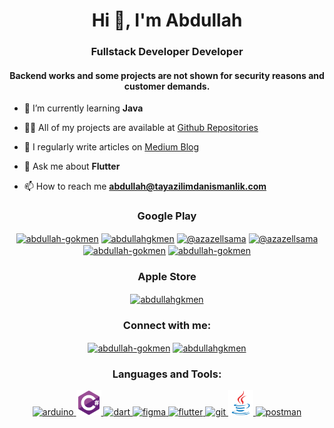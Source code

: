 <h1 align="center">Hi 👋, I'm Abdullah</h1>
<h3 align="center">Fullstack Developer Developer</h3>
<h4 align="center">Backend works and some projects are not shown for security reasons and customer demands.</h4>

- 🌱 I’m currently learning **Java**

- 👨‍💻 All of my projects are available at [Github Repositories](https://github.com/AzazelSensei?tab=repositories)

- 📝 I regularly write articles on [Medium Blog]()

- 💬 Ask me about **Flutter**

- 📫 How to reach me **abdullah@tayazilimdanismanlik.com**

<h3 align="center">Google Play</h3>
<p align="center">
<a href="https://play.google.com/store/apps/details?id=com.pv.solar.solution" target="blank"><img align="center" src="https://play-lh.googleusercontent.com/I-fANXXgwuU70hH7uG8uchFe62WeBnnzNCuCPgk4Rhj7fYZMCSgWRy8sBDCsMAgIJ4A=s256" alt="abdullah-gokmen" height="40" width="40" /></a>
<a href="https://play.google.com/store/apps/details?id=com.ethereal.ttercume.app" target="blank"><img align="center" src="https://play-lh.googleusercontent.com/WRcIbu_mRQY3s8I8sL5uc-y2ap7v6zZCtc1zvt0GmGSTeUYgfB_5EfMcAKtfTPLzvWhY=s256" alt="abdullahgkmen" height="40" width="40" /></a>
<a href="https://play.google.com/store/apps/details?id=io.crossp.qrscanner" target="blank"><img align="center" src="https://play-lh.googleusercontent.com/slJDvH8pA9sSxrZX53PWNQXE9Se3E8Re0aon8np37LsF8vdksD5qKhcu3P1an0IefQ=s256" alt="@azazellsama" height="40" width="40" /></a>
<a href="https://play.google.com/store/apps/details?id=com.crosspsoftware.privatenotes" target="blank"><img align="center" src="https://play-lh.googleusercontent.com/vSLRP8ybm7eRckaiF9_sImG5W82u7KQ2WdfkkQ9759krvB4PGXx814aJrnWRmbeYOyY=s256" alt="@azazellsama" height="40" width="40" /></a>
<a href="https://play.google.com/store/apps/details?id=com.crossp.gastroblue" target="blank"><img align="center" src="https://lh3.googleusercontent.com/f8VLarp22jG--HB9FDy6OvCoMe5vWfC2c8CIR_w5can9VT4x4mF2Bgsz2DG0OEn4vTs" alt="abdullah-gokmen" height="40" width="40" /></a>
<a href="https://play.google.com/store/apps/details?id=io.wadaa" target="blank"><img align="center" src="https://play-lh.googleusercontent.com/wIKNelbhi2jHKpekiLvtchxvzLKgELA0TTLZgOcftro3oeissHZMdj3IxzpSqaYHK-0=w240-h480-rw" alt="abdullah-gokmen" height="40" width="40" /></a>
</p>

<h3 align="center">Apple Store</h3>
<p align="center">
<a href="https://apps.apple.com/us/app/ttercüme/id6446292090" target="blank"><img align="center" src="https://play-lh.googleusercontent.com/WRcIbu_mRQY3s8I8sL5uc-y2ap7v6zZCtc1zvt0GmGSTeUYgfB_5EfMcAKtfTPLzvWhY=s256" alt="abdullahgkmen" height="40" width="40" /></a>
</p>


<h3 align="center">Connect with me:</h3>
<p align="center">
<a href="https://linkedin.com/in/abdullah-gokmen" target="blank"><img align="center" src="https://raw.githubusercontent.com/rahuldkjain/github-profile-readme-generator/master/src/images/icons/Social/linked-in-alt.svg" alt="abdullah-gokmen" height="30" width="40" /></a>
<a href="https://instagram.com/abdullahgkmen" target="blank"><img align="center" src="https://raw.githubusercontent.com/rahuldkjain/github-profile-readme-generator/master/src/images/icons/Social/instagram.svg" alt="abdullahgkmen" height="30" width="40" /></a>
</p>

<h3 align="center">Languages and Tools:</h3>
<p align="center"> <a href="https://www.arduino.cc/" target="_blank" rel="noreferrer"> <img src="https://cdn.worldvectorlogo.com/logos/arduino-1.svg" alt="arduino" width="40" height="40"/> </a> <a href="https://www.w3schools.com/cs/" target="_blank" rel="noreferrer"> <img src="https://raw.githubusercontent.com/devicons/devicon/master/icons/csharp/csharp-original.svg" alt="csharp" width="40" height="40"/> </a> <a href="https://dart.dev" target="_blank" rel="noreferrer"> <img src="https://www.vectorlogo.zone/logos/dartlang/dartlang-icon.svg" alt="dart" width="40" height="40"/> </a> <a href="https://www.figma.com/" target="_blank" rel="noreferrer"> <img src="https://www.vectorlogo.zone/logos/figma/figma-icon.svg" alt="figma" width="40" height="40"/> </a> <a href="https://flutter.dev" target="_blank" rel="noreferrer"> <img src="https://www.vectorlogo.zone/logos/flutterio/flutterio-icon.svg" alt="flutter" width="40" height="40"/> </a> <a href="https://git-scm.com/" target="_blank" rel="noreferrer"> <img src="https://www.vectorlogo.zone/logos/git-scm/git-scm-icon.svg" alt="git" width="40" height="40"/> </a> <a href="https://www.java.com" target="_blank" rel="noreferrer"> <img src="https://raw.githubusercontent.com/devicons/devicon/master/icons/java/java-original.svg" alt="java" width="40" height="40"/> </a> <a href="https://postman.com" target="_blank" rel="noreferrer"> <img src="https://www.vectorlogo.zone/logos/getpostman/getpostman-icon.svg" alt="postman" width="40" height="40"/> </a> <a href="https://spring.io/" target="_blank" rel="noreferrer"></a> </p>
